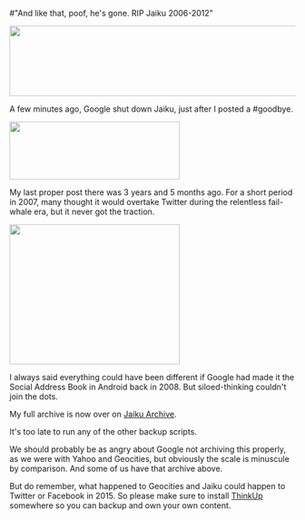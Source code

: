 #"And like that, poof, he's gone. RIP Jaiku 2006-2012"

<a href="https://s3-eu-west-1.amazonaws.com/conoroneill.net/wp-content/uploads/2012/01/goodbye1.png"><img class="size-full wp-image-516 aligncenter" title="goodbye" src="https://s3-eu-west-1.amazonaws.com/conoroneill.net/wp-content/uploads/2012/01/goodbye1.png" alt="" width="597" height="124" /></a>

A few minutes ago, Google shut down Jaiku, just after I posted a #goodbye.

<a href="https://s3-eu-west-1.amazonaws.com/conoroneill.net/wp-content/uploads/2012/01/17-01-2012-10-55-27.png"><img class="size-medium wp-image-514 aligncenter" title="17-01-2012 10-55-27" src="https://s3-eu-west-1.amazonaws.com/conoroneill.net/wp-content/uploads/2012/01/17-01-2012-10-55-27-300x102.png" alt="" width="300" height="102" /></a>

My last proper post there was 3 years and 5 months ago. For a short period in 2007, many thought it would overtake Twitter during the relentless fail-whale era, but it never got the traction.

<a href="http://conoro.jaikuarchive.com"><img class="size-medium wp-image-513 aligncenter" title="jaiku" src="https://s3-eu-west-1.amazonaws.com/conoroneill.net/wp-content/uploads/2012/01/jaiku-300x247.jpg" alt="" width="300" height="247" /></a>

I always said everything could have been different if Google had made it the Social Address Book in Android back in 2008. But siloed-thinking couldn't join the dots.

My full archive is now over on <a href="http://conoro.jaikuarchive.com">Jaiku Archive</a>.

It's too late to run any of the other backup scripts.

We should probably be as angry about Google not archiving this properly, as we were with Yahoo and Geocities, but obviously the scale is minuscule by comparison. And some of us have that archive above.

But do remember, what happened to Geocities and Jaiku could happen to Twitter or Facebook in 2015. So please make sure to install <a href="http://thinkupapp.com/">ThinkUp</a> somewhere so you can backup and own your own content.

&nbsp;